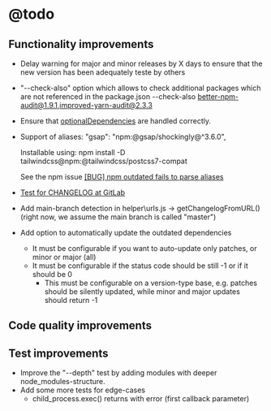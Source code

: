 # @todo

## Functionality improvements

- Delay warning for major and minor releases by X days to ensure that the new version has been adequately teste by others

- "--check-also" option which allows to check additional packages which are not referenced in the package.json
  --check-also better-npm-audit@1.9.1,improved-yarn-audit@2.3.3

- Ensure that [optionalDependencies](https://docs.npmjs.com/cli/v7/configuring-npm/package-json#optionaldependencies) are handled correctly.

- Support of aliases:
  "gsap": "npm:@gsap/shockingly@^3.6.0",
  
  Installable using:
  npm install -D tailwindcss@npm:@tailwindcss/postcss7-compat

  See the npm issue [[BUG] npm outdated fails to parse aliases
](https://github.com/npm/cli/issues/2800)

- [Test for CHANGELOG at GitLab](https://gitlab.com/allardyce/vectato)
  
- Add main-branch detection in helper\urls.js -> getChangelogFromURL() (right now, we assume the main branch is called "master")

- Add option to automatically update the outdated dependencies
  - It must be configurable if you want to auto-update only patches, or minor or major (all)
  - It must be configurable if the status code should be still -1 or if it should be 0
    - This must be configurable on a version-type base, e.g. patches should be silently updated, while minor and major updates should return -1

## Code quality improvements

## Test improvements

- Improve the "--depth" test by adding modules with deeper node_modules-structure.
- Add some more tests for edge-cases
  - child_process.exec() returns with error (first callback parameter)
